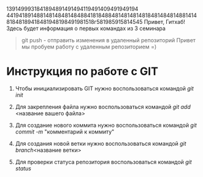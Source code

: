 1391499931841894891491494119491409491949194
4419418914881481484814848841818488481481481481848148481488141481848189418481948198491981518г581985915814545
Привет, Гитхаб! Здесь будет информация о первых командах из 3 семинара
> git push - отправить изменения в удаленный репозиторий 
Привет мы пробуем работу с удаленным репозиторием =)

# Инструкция по работе с GIT #

1. Чтобы инициализировать GIT нужно воспользоваться командой *git init*

2. Для закрепления файла нужно воспользоваться командой *git add* <название вашего файла>

3. Для создание нового коммита нужно воспользоваться командой *git commit -m* "комментарий к коммиту"

4. Для создания новой ветки нужно воспользоваться командой *git branch*<название ветки>

5. Для проверки статуса репозитория воспользоваться командой *git status*